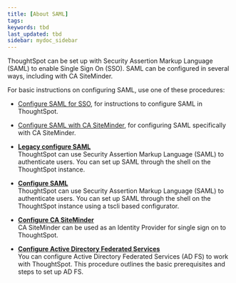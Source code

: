 ```yaml
---
title: [About SAML]
tags:
keywords: tbd
last_updated: tbd
sidebar: mydoc_sidebar
---
```

ThoughtSpot can be set up with Security Assertion Markup Language \(SAML\) to enable Single Sign On \(SSO\). SAML can be configured in several ways, including with CA SiteMinder.

For basic instructions on configuring SAML, use one of these procedures:

-   [Configure SAML for SSO](ts_as_sp.html), for instructions to configure SAML in ThoughtSpot.
-   [Configure SAML with CA SiteMinder](configure_SAML_siteminder.html#), for configuring SAML specifically with CA SiteMinder.

-   **[Legacy configure SAML](../../application_integration/SAML/ts_as_sp.html)**  
ThoughtSpot can use Security Assertion Markup Language \(SAML\) to authenticate users. You can set up SAML through the shell on the ThoughtSpot instance.
-   **[Configure SAML](../../application_integration/SAML/configure_SAML_with_tscli.html)**  
ThoughtSpot can use Security Assertion Markup Language \(SAML\) to authenticate users. You can set up SAML through the shell on the ThoughtSpot instance using a tscli based configurator.
-   **[Configure CA SiteMinder](../../application_integration/SAML/configure_SAML_siteminder.html)**  
CA SiteMinder can be used as an Identity Provider for single sign on to ThoughtSpot.
-   **[Configure Active Directory Federated Services](../../application_integration/SAML/integrate_ADFS.html)**  
You can configure Active Directory Federated Services \(AD FS\) to work with ThoughtSpot. This procedure outlines the basic prerequisites and steps to set up AD FS.
